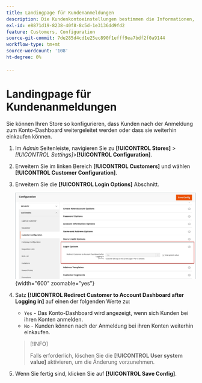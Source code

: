 ```yaml
---
title: Landingpage für Kundenanmeldungen
description: Die Kundenkontoeinstellungen bestimmen die Informationen, die während der Kundenregistrierung erfasst werden, sowie das Erlebnis, das Kunden während des Prozesses haben.
exl-id: e8871d19-8238-40f8-8c5d-1e3136dd9fd2
feature: Customers, Configuration
source-git-commit: 7de285d4cd1e25ec890f1efff9ea7bdf2f0a9144
workflow-type: tm+mt
source-wordcount: '108'
ht-degree: 0%

---
```


# Landingpage für Kundenanmeldungen

Sie können Ihren Store so konfigurieren, dass Kunden nach der Anmeldung zum Konto-Dashboard weitergeleitet werden oder dass sie weiterhin einkaufen können.

1. Im _Admin_ Seitenleiste, navigieren Sie zu **[!UICONTROL Stores]** > _[!UICONTROL Settings]_>**[!UICONTROL Configuration]**.

1. Erweitern Sie im linken Bereich **[!UICONTROL Customers]** und wählen **[!UICONTROL Customer Configuration]**.

1. Erweitern Sie die **[!UICONTROL Login Options]** Abschnitt.

   ![Anmeldeoptionen](assets/customer-configuration-login-options.png){width="600" zoomable="yes"}

1. Satz **[!UICONTROL Redirect Customer to Account Dashboard after Logging in]** auf einen der folgenden Werte zu:

   - `Yes` - Das Konto-Dashboard wird angezeigt, wenn sich Kunden bei ihren Konten anmelden.
   - `No` - Kunden können nach der Anmeldung bei ihren Konten weiterhin einkaufen.

   >[!INFO]
   >
   >Falls erforderlich, löschen Sie die **[!UICONTROL User system value]** aktivieren, um die Änderung vorzunehmen.

1. Wenn Sie fertig sind, klicken Sie auf **[!UICONTROL Save Config]**.
